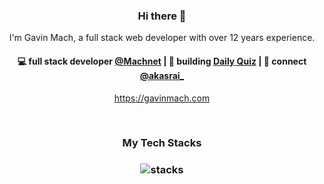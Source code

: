 <h3 align="center"> Hi there 👋</h3>

<p align="center">
I'm Gavin Mach, a full stack web developer with over 12 years experience.
</p>

<h4 align="center">
💻 full stack developer <a href="https://github.com/gmach">@Machnet</a> | 🌱 building <a href="https://github.com/akasrai/daily-quiz-mobile">Daily Quiz</a> | 💬 connect <a href="https://twitter.com/akasrai_">@akasrai_</a>
</h4>
<p  align="center">
<a href="https://gavinmach.com">https://gavinmach.com</a>
</p>

<br/>
<h3 align="center">
My Tech Stacks
</h3>

<h3 align="center">
<img src="https://andriydiduh.com/tech_stack_used.png" alt="stacks"/>
</h3>
